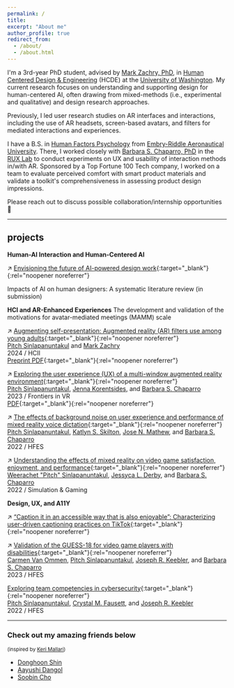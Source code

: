 ```yaml
---
permalink: /
title:
excerpt: "About me"
author_profile: true
redirect_from: 
  - /about/
  - /about.html
---
```


I'm a 3rd-year PhD student, advised by [Mark Zachry, PhD][mark], in [Human Centered Design & Engineering][hcde] (HCDE) at the [University of Washington][uw]. My current research focuses on understanding and supporting design for human-centered AI, often drawing from mixed-methods (i.e., experimental and qualitative) and design research approaches.

Previously, I led user research studies on AR interfaces and interactions, including the use of AR headsets, screen-based avatars, and filters for mediated interactions and experiences.

I have a B.S. in [Human Factors Psychology][hf] from [Embry-Riddle Aeronautical University][erau]. There, I worked closely with [Barbara S. Chaparro, PhD][barb] in the [RUX Lab][rux] to conduct experiments on UX and usability of interaction methods in/with AR. Sponsored by a Top Fortune 100 Tech company, I worked on a team to evaluate perceived comfort with smart product materials and validate a toolkit's comprehensiveness in assessing product design impressions.

Please reach out to discuss possible collaboration/internship opportunities 🖤

-----

## projects

**Human-AI Interaction and Human-Centered AI**

↗ [Envisioning the future of AI-powered design work](https://www.hcde.washington.edu/news/article/2024-05-14/hcde-design-jam-explores-future-ai-powered-design-work){:target="_blank"}{:rel="noopener noreferrer"}

Impacts of AI on human designers: A systematic literature review (in submission)

**HCI and AR-Enhanced Experiences**
The development and validation of the motivations for avatar-mediated meetings (MAMM) scale

↗ [Augmenting self-presentation: Augmented reality (AR) filters use among young adults](https://wspitch.github.io/files/Augmenting-Self-Presentation.pdf){:target="_blank"}{:rel="noopener noreferrer"} <br>
[Pitch Sinlapanuntakul][pitch] and
[Mark Zachry][mark] <br>
2024 / HCII <br>
[Preprint PDF](https://wspitch.github.io/files/Augmenting-Self-Presentation.pdf){:target="_blank"}{:rel="noopener noreferrer"}

↗ [Exploring the user experience (UX) of a multi-window augmented reality environment](https://doi.org/10.3389/frvir.2023.1194019){:target="_blank"}{:rel="noopener noreferrer"} <br>
[Pitch Sinlapanuntakul][pitch],
[Jenna Korentsides][jenna], and
[Barbara S. Chaparro][barb] <br>
2023 / Frontiers in VR <br>
[PDF](https://wspitch.github.io/files/UX_Multi-Window_AR.pdf){:target="_blank"}{:rel="noopener noreferrer"}

↗ [The effects of background noise on user experience and performance of mixed reality voice dictation](https://doi.org/10.1177/1071181322661376){:target="_blank"}{:rel="noopener noreferrer"} <br>
[Pitch Sinlapanuntakul][pitch],
[Katlyn S. Skilton][katlyn],
[Jose N. Mathew][jose], and
[Barbara S. Chaparro][barb] <br>
2022 / HFES <br>

↗ [Understanding the effects of mixed reality on video game satisfaction, enjoyment, and performance](https://doi.org/10.1177/10468781221094473){:target="_blank"}{:rel="noopener noreferrer"} <br>
[Weerachet "Pitch" Sinlapanuntakul][pitch],
[Jessyca L. Derby][jess], and
[Barbara S. Chaparro][barb] <br>
2022 / Simulation & Gaming <br>

**Design, UX, and A11Y**

↗ [“Caption it in an accessible way that is also enjoyable”: Characterizing user-driven captioning practices on TikTok](https://doi.org/10.1145/3613904.3642177){:target="_blank"}{:rel="noopener noreferrer"}

↗ [Validation of the GUESS-18 for video game players with disabilities](https://doi.org/10.1177/21695067231196247){:target="_blank"}{:rel="noopener noreferrer"} <br>
[Carmen Van Ommen][carmen],
[Pitch Sinlapanuntakul][pitch],
[Joseph R. Keebler][keebler], and
[Barbara S. Chaparro][barb] <br>
2023 / HFES <br>

[Exploring team competencies in cybersecurity](https://doi.org/10.1177/1071181322661496){:target="_blank"}{:rel="noopener noreferrer"} <br>
[Pitch Sinlapanuntakul][pitch],
[Crystal M. Fausett][crystal], and
[Joseph R. Keebler][keebler] <br>
2022 / HFES <br>

-----

### Check out my amazing friends below
<small> (inspired by [Keri Mallari][keri]) </small>
- [Donghoon Shin][donghoon]
- [Aayushi Dangol][aayushi]
- [Soobin Cho][soobin]





[erau]: https://daytonabeach.erau.edu
[hcde]: https://hcde.washington.edu
[hf]: https://daytonabeach.erau.edu/college-arts-sciences/human-factors
[rux]: https://daytonabeach.erau.edu/about/labs/research-user-experience
[uw]: https://washington.edu


[aayushi]: https://www.linkedin.com/in/aayushi-dangol
[andy]: https://linkedin.com/in/soohyunmoon
[connie]: https://linkedin.com/in/connie-hyyang
[donghoon]: https://donghoon.io
[emma]: https://ej-mcdonnell.github.io
[joey]: http://students.washington.edu/schaferj/
[jon]: https://jonfroehlich.github.io
[julie]: https://julievera.notion.site/julievera/
[kate]: https://kateringland.com
[keri]: https://keri.xyz
[leah]: https://hcde.washington.edu/findlater
[mark]: https://hcde.washington.edu/zachry
[pitch]: https://wspitch.github.io
[soobin]: https://5oobin.github.io/website/
[sophie]: https://linkedin.com/in/sophieparkdesign
[tessa]: https://tessaeagle.github.io


[barb]: https://faculty.erau.edu/Barbara.Chaparro
[carmen]: https://linkedin.com/in/carmen-van-ommen
[crystal]: https://linkedin.com/in/crystal-fausett
[jenna]: https://linkedin.com/in/jenna-korentsides
[jess]: https://linkedin.com/in/jessycaderby
[jose]: https://linkedin.com/in/jose-mathew787
[katlyn]: https://linkedin.com/in/katlyn-skilton
[keebler]: https://faculty.erau.edu/Joseph.Keebler
[kelly]: https://linkedin.com/in/kellyjuneharris
